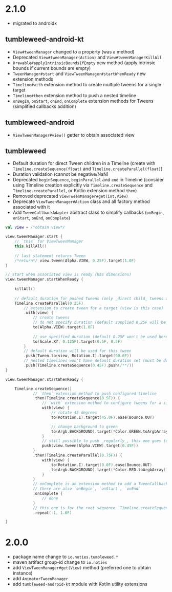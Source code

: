 # 2.1.0

* migrated to androidx

## tumbleweed-android-kt
* `View#tweenManager` changed to a property (was a method)
* Deprecated `View#tweenManager(Action)` and `View#tweenManagerKillAll`
* `Drawable#applyIntrinsicBoundsIfEmpty` new method (apply intrinsic bounds if current bounds are empty)
* `TweenManager#start` and `ViewTweenManager#startWhenReady` new extension methods
* `Timeline#with` extension method to create multiple tweens for a single target
* `Timeline#then` extension method to push a nested timeline
* `onBegin`, `onStart`, `onEnd`, `onComplete` extension methods for Tweens (simplified callbacks addition)

## tumbleweed-android
* `ViewTweenManager#view()` getter to obtain associated view

## tumbleweed
* Default duration for direct Tween children in a Timeline (create with 
`Timeline.createSequence(float)` and `Timeline.createParallel(float)`)
* Duration validation (cannot be negative/NaN)
* Deprecated `beginSequence`, `beginParallel` and `end` in Timeline (consider using 
Timeline creation explicitly via `Timeline.createSequence` and `Timeline.createParallel`, 
or Kotlin extension method `then`)
* Removed deprecated `ViewTweenManager#get(int,View)`
* Deprecate `ViewTweenManager#Action` class and all factory method associated with it
* Add `TweenCallbackAdapter` abstract class to simplify callbacks (`onBegin`, `onStart`, `onEnd`, `onComplete`)

```kotlin
val view = /*obtain view*/

view.tweenManager.start {
    // `this` for ViewTweenManager
    this.killAll()
    
    // last statement returns Tween
    /*return*/ view.tween(Alpha.VIEW, 0.25F).target(1.0F)
}

// start when associated view is ready (has dimensions)
view.tweenManager.startWhenReady {
    
    killAll()
    
    // default duration for pushed Tweens (only _direct child_ tweens are affected)
    Timeline.createParallel(0.25F)
        // extension to create tween for a target (view is this case)
        .with(view) {
            // create tweens 
            // do not specify duration (default supplied 0.25F will be used
            to(Alpha.VIEW).target(1.0F)
            
            // use specified duration (default 0.25F won't be used here)
            to(Scale.XY, 0.125F).target(0.5F, 0.5F)
        }
        // default duration will be used for this tween
        .push(Tween.to(view, Rotation.I).target(90.0F))
        // nested timelines won't have default duration set (must be done for each timeline individually)
        .push(Timeline.createSequence(0.45F).push(/**/))
}

view.tweenManager.startWhenReady {

    Timeline.createSequence()
            // `then` extension method to push configured timeline
            .then(Timeline.createSequence(0.5F)) {
                // `with` extension method to configure tweens for a single target
                with(view) {
                    // rotate 45 degrees
                    to(Rotation.I).target(45.0F).ease(Bounce.OUT)

                    // change background to green
                    to(Argb.BACKGROUND).target(*Color.GREEN.toArgbArray())
                }
                // still possible to push _regularly_, this one goes to the `Timeline.createSequence(0.5F)` timeline
                push(view.tween(Alpha.VIEW).target(0.45F))
            }
            .then(Timeline.createParallel(0.75F)) {
                with(view) {
                    to(Rotation.I).target(0.0F).ease(Bounce.OUT)
                    to(Argb.BACKGROUND).target(*Color.RED.toArgbArray())
                }
            }
            // onComplete is an extension method to add a TweenCallback for COMPLETE event
            // there are also `onBegin`, `onStart`, `onEnd`
            .onComplete {
                // done
            }
            // this one is for the root sequence `Timeline.createSequence()`
            .repeat(-1, 1.0F)

}
```

# 2.0.0
* package name change to `io.noties.tumbleweed.*`
* maven artifact group-id change to `io.noties`
* add `ViewTweenManager#get(View)` method (preferred one to obtain instance)
* add `AnimatorTweenManager`
* add `tumbleweed-android-kt` module with Kotlin utility extensions